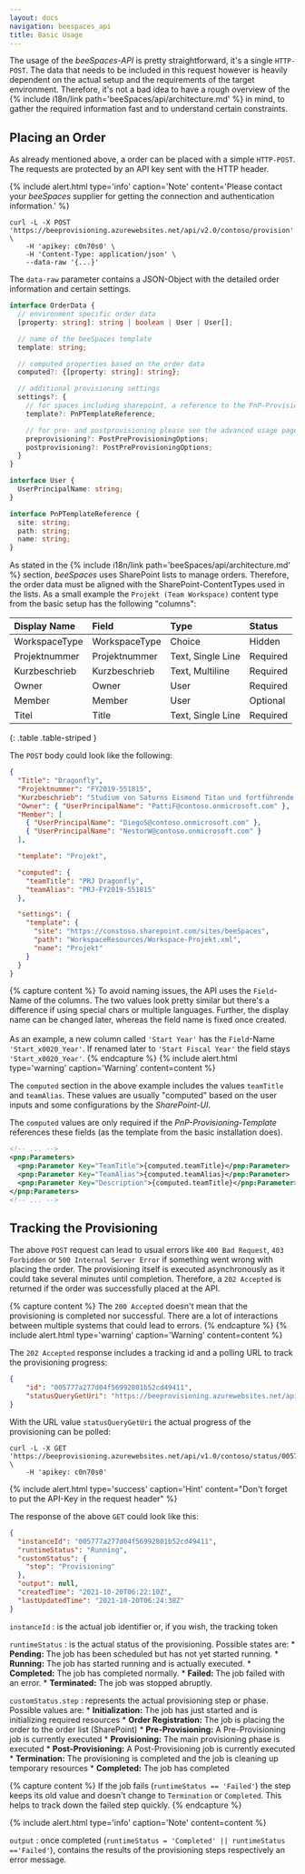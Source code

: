 ```yaml
---
layout: docs
navigation: beespaces_api
title: Basic Usage
---
```


The usage of the *beeSpaces-API* is pretty straightforward, it's a single `HTTP-POST`. The data that needs to
be included in this request however is heavily dependent on the actual setup and the requirements of the target
environment. Therefore, it's not a bad idea to have a rough overview of the
{% include i18n/link path='beeSpaces/api/architecture.md' %} in mind, to
gather the required information fast and to understand certain constraints.


## Placing an Order

As already mentioned above, a order can be placed with a simple ``HTTP-POST``.
The requests are protected by an API key sent with the HTTP header.

{% include alert.html type='info' caption='Note' content='Please contact your *beeSpaces* supplier for getting the connection and authentication information.' %}
    
```shell
curl -L -X POST 'https://beeprovisioning.azurewebsites.net/api/v2.0/contoso/provision' \
    -H 'apikey: c0n70s0' \
    -H 'Content-Type: application/json' \
    --data-raw '{...}'
```

The ``data-raw`` parameter contains a JSON-Object with the detailed order information and certain settings.

```typescript
interface OrderData {
  // environment specific order data
  [property: string]: string | boolean | User | User[];

  // name of the beeSpaces template
  template: string;

  // computed properties based on the order data
  computed?: {[property: string]: string};

  // additional provisioning settings
  settings?: {
    // for spaces including sharepoint, a reference to the PnP-Provisioning-Template
    template?: PnPTemplateReference;

    // for pre- and postprovisioning please see the advanced usage page
    preprovisioning?: PostPreProvisioningOptions;
    postprovisioning?: PostPreProvisioningOptions;
  }
}

interface User {
  UserPrincipalName: string;
}

interface PnPTemplateReference {
  site: string;
  path: string;
  name: string;
}
```

As stated in the {% include i18n/link path='beeSpaces/api/architecture.md' %} section, *beeSpaces* uses SharePoint 
lists to manage orders. Therefore, the order data must be aligned with the SharePoint-ContentTypes used in the lists. 
As a small example the `Projekt (Team Workspace)` content type from the basic setup has the following "columns":

<div class="table-responsive" markdown="1">

| Display Name  | Field         | Type              | Status   |
|:--------------|:--------------|:------------------|:---------|
| WorkspaceType | WorkspaceType | Choice            | Hidden   |
| Projektnummer | Projektnummer | Text, Single Line | Required |
| Kurzbeschrieb | Kurzbeschrieb | Text, Multiline   | Required |
| Owner         | Owner         | User              | Required |
| Member        | Member        | User              | Optional |
| Titel         | Title         | Text, Single Line | Required |
{: .table .table-striped }

</div>

The ``POST`` body could look like the following:

```json
{
  "Title": "Dragonfly",
  "Projektnummer": "FY2019-551815",
  "Kurzbeschrieb": "Studium von Saturns Eismond Titan und fortführende Forschung zu den Bausteinen des Lebens im Universum.",
  "Owner": { "UserPrincipalName": "PattiF@contoso.onmicrosoft.com" },
  "Member": [
    { "UserPrincipalName": "DiegoS@contoso.onmicrosoft.com" },
    { "UserPrincipalName": "NestorW@contoso.onmicrosoft.com" }
  ],

  "template": "Projekt",

  "computed": {
    "teamTitle": "PRJ Dragonfly",
    "teamAlias": "PRJ-FY2019-551815"
  },

  "settings": {
    "template": {
      "site": "https://constoso.sharepoint.com/sites/beeSpaces",
      "path": "WorkspaceResources/Workspace-Projekt.xml",
      "name": "Projekt"
    }
  }
}
```


{% capture content %}
To avoid naming issues, the API uses the ``Field``-Name of the columns.
The two values look pretty similar but there's a difference if using special
chars or multiple languages. Further, the display name can be changed later,
whereas the field name is fixed once created.
<br><br>
As an example, a new column called ``'Start Year'`` has the
``Field``-Name ``'Start_x0020_Year'``. If renamed later
to ``'Start Fiscal Year'`` the field stays ``'Start_x0020_Year'``.
{% endcapture %}
{% include alert.html type='warning' caption='Warning' content=content %}

The ``computed`` section in the above example includes the values
``teamTitle`` and ``teamAlias``. These values are usually
"computed" based on the user inputs and some configurations by the *SharePoint-UI*.

The ``computed`` values are only required if the *PnP-Provisioning-Template* references
these fields (as the template from the basic installation does).

```xml
<!-- ... -->
<pnp:Parameters>
  <pnp:Parameter Key="TeamTitle">{computed.teamTitle}</pnp:Parameter>
  <pnp:Parameter Key="TeamAlias">{computed.teamAlias}</pnp:Parameter>
  <pnp:Parameter Key="Description">{computed.teamTitle}</pnp:Parameter>
</pnp:Parameters>
<!-- ... -->
```

## Tracking the Provisioning

The above ``POST`` request can lead to usual errors like ``400 Bad Request``, ``403 Forbidden`` or ``500 Internal Server Error``
if something went wrong with placing the order. The provisioning itself is executed asynchronously as it could take
several minutes until completion. Therefore, a ``202 Accepted`` is returned if the order was successfully placed at
the API.

{% capture content %}
The ``200 Accepted`` doesn't mean that the provisioning is completed nor successful. There are a lot of interactions between multiple systems that could lead to errors.
{% endcapture %}
{% include alert.html type='warning' caption='Warning' content=content %}

The ``202 Accepted`` response includes a tracking id and a polling URL to track the provisioning progress:

```json
{
    "id": "005777a277d04f56992801b52cd49411",
    "statusQueryGetUri": "https://beeprovisioning.azurewebsites.net/api/v1.0/contoso/status/005777a277d04f56992801b52cd49411"
}
```

With the URL value ``statusQueryGetUri`` the actual progress of the provisioning can be polled:

```shell
curl -L -X GET 'https://beeprovisioning.azurewebsites.net/api/v1.0/contoso/status/005777a277d04f56992801b52cd49411' \
    -H 'apikey: c0n70s0'
```

{% include alert.html type='success' caption='Hint' content="Don't forget to put the API-Key in the request header" %}

The response of the above ``GET`` could look like this:

```json
{
  "instanceId": "005777a277d04f56992801b52cd49411",
  "runtimeStatus": "Running",
  "customStatus": {
    "step": "Provisioning"
  },
  "output": null,
  "createdTime": "2021-10-20T06:22:10Z",
  "lastUpdatedTime": "2021-10-20T06:24:38Z"
}
```

``instanceId``
: is the actual job identifier or, if you wish, the tracking token

``runtimeStatus``
: is the actual status of the provisioning. Possible states are:
    * **Pending:** The job has been scheduled but has not yet started running.
    * **Running:** The job has started running and is actually executed.
    * **Completed:** The job has completed normally.
    * **Failed:** The job failed with an error.
    * **Terminated:** The job was stopped abruptly.

``customStatus.step``
: represents the actual provisioning step or phase. Possible values are:
    * **Initialization:** The job has just started and is initializing required resources
    * **Order Registration:** The job is placing the order to the order list (SharePoint)
    * **Pre-Provisioning:** A Pre-Provisioning job is currently executed
    * **Provisioning:** The main provisioning phase is executed
    * **Post-Provisioning:** A Post-Provisioning job is currently executed
    * **Termination:** The provisioning is completed and the job is cleaning up temporary resources
    * **Completed:** The job has completed

{% capture content %}
If the job fails (``runtimeStatus == 'Failed'``) the step keeps its old value and doesn't change to ``Termination`` or ``Completed``. This helps to track down the failed step quickly.
{% endcapture %}

{% include alert.html type='info' caption='Note' content=content %}

``output``
: once completed (``runtimeStatus = 'Completed' || runtimeStatus =='Failed'``), contains the results of the provisioning steps respectively an error message.
